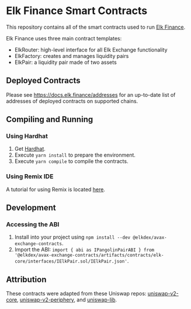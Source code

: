 # Elk Finance Smart Contracts

This repository contains all of the smart contracts used to run [Elk Finance](https://elk.finance).

Elk Finance uses three main contract templates:
* ElkRouter: high-level interface for all Elk Exchange functionality
* ElkFactory: creates and manages liquidity pairs
* ElkPair: a liquidity pair made of two assets

## Deployed Contracts

Please see https://docs.elk.finance/addresses for an up-to-date list of addresses of deployed contracts on supported chains.

## Compiling and Running

### Using Hardhat

1. Get [Hardhat](https://hardhat.org/).
2. Execute `yarn install` to prepare the environment.
3. Execute `yarn compile` to compile the contracts.

### Using Remix IDE

A tutorial for using Remix is located [here](https://docs.avax.network/build/tutorials/platform/deploy-a-smart-contract-on-avalanche-using-remix-and-metamask).

## Development

### Accessing the ABI

1. Install into your project using `npm install --dev @elkdex/avax-exchange-contracts`. 
2. Import the ABI: `import { abi as IPangolinPairABI } from '@elkdex/avax-exchange-contracts/artifacts/contracts/elk-core/interfaces/IElkPair.sol/IElkPair.json'`.

## Attribution

These contracts were adapted from these Uniswap repos: [uniswap-v2-core](https://github.com/Uniswap/uniswap-v2-core), [uniswap-v2-periphery](https://github.com/Uniswap/uniswap-v2-core), and [uniswap-lib](https://github.com/Uniswap/uniswap-lib).
